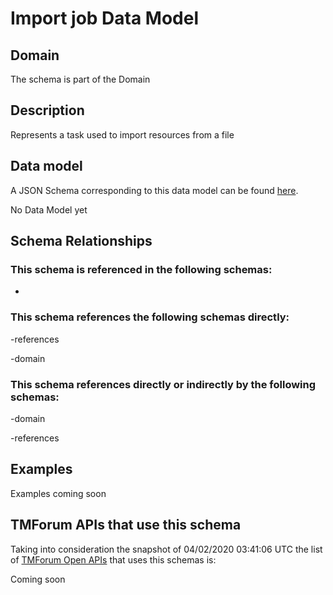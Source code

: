 # Import job Data Model

## Domain

The  schema is part of the  Domain

## Description

Represents a task used to import resources from a file

## Data model

A JSON Schema corresponding to this data model can be found
[here](https://github.com/tmforum-rand/schemas/blob/candidates/Common/ImportJob.schema.json).

No Data Model yet

## Schema Relationships

### This schema is referenced in the following schemas:

-

### This schema references the following schemas directly:

-references

-domain

### This schema references directly or indirectly by the following schemas:

-domain

-references



## Examples

Examples coming soon

## TMForum APIs that use this schema

Taking into consideration the snapshot of 04/02/2020 03:41:06 UTC the list of [TMForum Open APIs](https://www.tmforum.org/open-apis/) that uses this schemas is:

Coming soon
